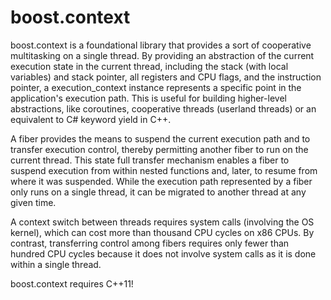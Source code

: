 boost.context
=============

boost.context is a foundational library that provides a sort of cooperative multitasking on a single thread.
By providing an abstraction of the current execution state in the current thread, including the stack (with 
local variables) and stack pointer, all registers and CPU flags, and the instruction pointer, a execution_context 
instance represents a specific point in the application's execution path. This is useful for building 
higher-level abstractions, like coroutines, cooperative threads (userland threads) or an equivalent to 
C# keyword yield in C++.

A fiber provides the means to suspend the current execution path and to transfer execution control, 
thereby permitting another fiber to run on the current thread. This state full transfer mechanism 
enables a fiber to suspend execution from within nested functions and, later, to resume from where it 
was suspended. While the execution path represented by a fiber only runs on a single thread, it can be 
migrated to another thread at any given time.

A context switch between threads requires system calls (involving the OS kernel), which can cost more than 
thousand CPU cycles on x86 CPUs. By contrast, transferring control among fibers requires only fewer than 
hundred CPU cycles because it does not involve system calls as it is done within a single thread.

boost.context requires C++11! 
